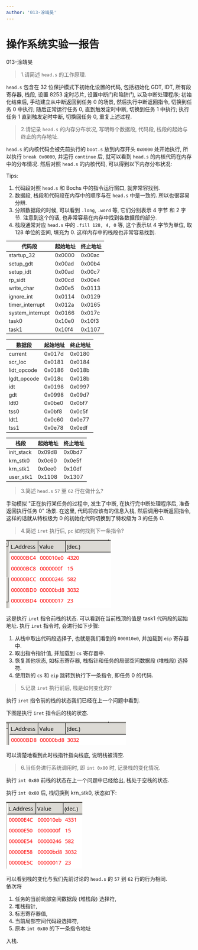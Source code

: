 ```yaml
---
author: '013-涂靖昊'
---
```


# 操作系统实验一报告

013-涂靖昊

> 1.请简述 `head.s` 的工作原理.

`head.s` 包含在 32 位保护模式下初始化设置的代码, 包括初始化 GDT, IDT, 所有段寄存器, 栈段, 设置 8253 定时芯片, 设置中断门和陷阱门, 以及中断处理程序; 初始化结束后, 手动建立从中断返回到任务 0 的场景, 然后执行中断返回指令, 切换到任务 0 中执行; 随后正常运行任务 0, 直到触发定时中断, 切换到任务 1 中执行; 执行任务 1 直到触发定时中断, 切换回任务 0, 重复上述过程.

> 2.请记录 `head.s` 的内存分布状况, 写明每个数据段, 代码段, 栈段的起始与终止的内存地址.

`head.s` 的内核代码会被先前执行的 `boot.s` 放到内存开头 `0x0000` 处开始执行,
所以执行 `break 0x0000`, 并运行 `continue` 后,
就可以看到 `head.s` 的内核代码在内存中的分布情况.
然后对照 `head.s` 的内核代码, 可以得到以下内存分布状况:

Tips:

1. 代码段对照 `head.s` 和 Bochs 中的指令运行窗口, 就非常容找到.
2. 数据段, 栈段和代码段在内存中的顺序与在 `head.s` 中是一致的. 所以也很容易分辨.
3. 分辨数据段的时候, 可以看到 `.long`, `.word` 等, 它们分别表示 4 字节 和 2 字节.
注意到这个的话, 也非常容易在内存中找到各数据段的部分.
4. 栈段通常对应 `head.s` 中的 `.fill 128, 4, 0` 等, 这个表示以 4 字节为单位, 取 128 单位的空间, 填充为 0.
这样内存中的栈段也非常容易找到.

| 代码段 | 起始地址 | 终止地址 |
|---|---|---|
| startup_32 | 0x0000 | 0x00ac |
| setup_gdt | 0x00ad | 0x00b4 |
| setup_idt | 0x00ad | 0x00c7 |
| rp_sidt | 0x00cd | 0x00e4 |
| write_char | 0x00e5 | 0x0113 |
| ignore_int | 0x0114 | 0x0129 |
| timer_interrupt | 0x012a | 0x0165 |
| system_interrupt | 0x0166 | 0x017c |
| task0 | 0x10e0 | 0x10f3 |
| task1 | 0x10f4 | 0x1107 |

| 数据段 | 起始地址 | 终止地址 |
|---|---|---|
| current | 0x017d | 0x0180 |
| scr_loc | 0x0181 | 0x0184 |
| lidt_opcode | 0x0186 | 0x018b |
| lgdt_opcode | 0x018c | 0x018b |
| idt | 0x0198 | 0x0997 |
| gdt | 0x0998 | 0x09d7 |
| ldt0 | 0x0be0 | 0x0bf7 |
| tss0 | 0x0bf8 | 0x0c5f |
| ldt1 | 0x0c60 | 0x0e77 |
| tss1 | 0x0e78 | 0x0edf |

| 栈段 | 起始地址 | 终止地址 |
|---|---|---|
| init_stack | 0x09d8 | 0x0bd7 |
| krn_stk0 | 0x0c60 | 0x0e5f |
| krn_stk1 | 0x0ee0 | 0x10df |
| user_stk1 | 0x1108 | 0x1307

> 3.简述 `head.s` `57` 至 `62` 行在做什么?

手动模拟 "正在执行某任务的过程中, 发生了中断, 在执行完中断处理程序后, 准备返回执行任务 0" 场景.
在这里, 代码将应该有的信息入栈, 然后调用中断返回指令,
这样的话就从特权级为 0 的初始化代码切换到了特权级为 3 的任务 0.

> 4.简述 `iret` 执行后, `pc` 如何找到下一条指令?

![stack before executing iret](images/stack2.png)

这是执行 `iret` 指令前栈的状态. 可以看到在当前栈顶的值是 task1 代码段的起始地址.
执行 `iret` 指令时, 会进行如下步骤:

1. 从栈中取出代码段选择子, 也就是我们看到的 `000010e0`, 并加载到 `eip` 寄存器中.
2. 取出指令指针值, 并加载到 `cs` 寄存器中.
3. 恢复其他状态, 如标志寄存器, 栈指针和任务的局部空间数据段 (堆栈段) 选择符.
4. 使用新的 `cs` 和 `eip` 跳转到执行下一条指令, 即任务 0 的代码.

> 5.记录 `iret` 执行前后, 栈是如何变化的?

执行 `iret` 指令前的栈的状态我们已经在上一个问题中看到.

下图是执行 `iret` 指令后的栈的状态.

![stack after executing iret](images/stack3.png)

可以清楚地看到此时栈指针指向栈底, 说明栈被清空.

> 6.当任务进行系统调用时, 即 `int 0x80` 时, 记录栈的变化情况.

执行 `int 0x80` 前栈的状态在上一个问题中已经给出, 栈处于空栈的状态.

执行 `int 0x80` 后, 栈切换到 krn_stk0, 状态如下:

![stack after executing int 0x80](images/stack4.png)

可以看到栈的变化与我们先前讨论的 `head.s` 的 `57` 到 `62` 行的行为相同.  
依次将

1. 任务的当前局部空间数据段 (堆栈段) 选择符,
2. 堆栈指针,
3. 标志寄存器值,
4. 当前局部空间代码段选择符,
5. 原本 `int 0x80` 的下一条指令地址

入栈.
